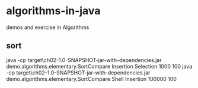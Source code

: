 # algorithms-in-java
demos and exercise in Algorithms

## sort
java -cp target\ch02-1.0-SNAPSHOT-jar-with-dependencies.jar demo.algorithms.elementary.SortCompare Insertion Selection 1000 100
java -cp target\ch02-1.0-SNAPSHOT-jar-with-dependencies.jar demo.algorithms.elementary.SortCompare Shell Insertion 100000 100